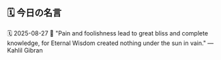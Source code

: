 ## 🗓️ 今日の名言

<!--START_SECTION:quote-->
🗓️ 2025-08-27
💬 "Pain and foolishness lead to great bliss and complete knowledge, for Eternal Wisdom created nothing under the sun in vain." — Kahlil Gibran
<!--END_SECTION:quote-->
